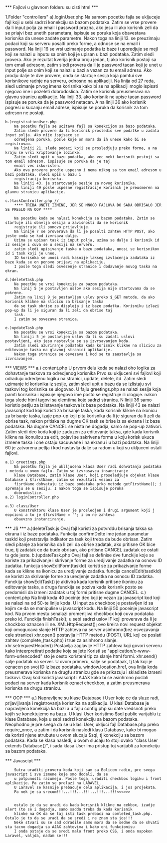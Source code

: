 *** Fajlovi u glavnom folderu su cisti html ***

1.Folder "controllers"
    a).loginUser.php
        Na samom pocetku fajla se ukljuceje fajl koji u sebi sadrzi konekciju sa bazom podataka.
        Zatim se vrse provere da li input polja za email i password prazna, ako jesu ili ako korisnik zeli da se priajvi
        bez unetih parametara, ispisuje se poruka koja obavestava korisnika da unese zadate parametre.
        Nakon toga na liniji 13. se preuzimaju podaci koji su serveru posalti preko forme, a odnose se na email i password.
        Na liniji 16 se vrsi uzimanje podatka iz baze i uporedjuje se mejl koji se nalazi u inputu sa onim koji je upisan
        u bazi podataka.
        Zatim sledi provera. Ako je rezultat kverija jedna broju jedan, tj ako korisnik postoji sa tom email adresom,
        zatim sledi provera
        da li je password tacan koji je unet u input polje sa onim koji se nalazi u bazi a vezan za tu email adresu.
        Ako prodju dalje te dve provere, onda se startuje sesija koja pamtui sve korisnikove radnje na serveru,
        odnosno na aplikaciji.
        Na linija od 27 reda, sledi uzimanje prvog imena korisnika kako bi se na aplikaciji moglo ispisati njegovo ime
        i pozeleti
        dobrodoslica.
        Zatim se korisnik preusmerava na glavnu stranicu aplikacije.
        Na liniji 33. ako korisnik ne upise tacan password ispisuje se poruka da je password netacan.
        A na liniji 36 ako korisnik pogresi u kucanju email adrese, ispisuje se poruka da korisnik za tom adreson
        ne postoji.

    b.)registrationUser.php
        Na pocetku fajla se ucitava fajl sa konekcijom sa bazo podataka.
        Zatim slede provere da li korisnik prosledio sve podatke u zadata input polja. Ako nije ispisace se
        odredjena poruka, posle koje on mora da ih unese kako bi se registrovao.
        Na liniji 21. slede podaci koji se prosledjuju preko forme, a na kraju se vrsi kriptovanje lozinke.
        Zatim sledi upit u bazu podatka, ako vec neki korisnik postoji sa tom email adresom, ispisuje se poruka da je taj
        email vec iskoristen.
        Ako ova provera prodje uspesno i nema nikog sa tom email adresom u bazi podataka, sledi upis u bazu i
        registracija korisnka.
        Na liniji 43. je startovanje sesije za novog korisnika.
        Na liniji 49 posle uspesne registracije korisnik je preusmeren na glavnu stranicu aplikacije.

    c.)taskController.php //
        **** TREBA UNETI IZMENE, JER SE MNOGO FAJLOVA DO SADA OBRISALO JER SE PRESLO NA OOP ****

        Na pocetku koda se nalazi konekcija sa bazom podataka. Zatim se startuje ili obnvlja sesija u zavisnosti da se korisnik
        registruje ili ponovo prijavljuje.
        Na linije 7 se proverava da li je posalti zahtev HTTP POST, ako jeste onda se kod izvrsava dalje.
        Uzima se upisan task iz input polja, uzima se dalje i korisnik id iz sesije i cuva se u sesiji na serveru.
        zatim sledi upisivanje taska u bazu podataka, unosi se korisnikov id i task koji je uneo.
        ID korisnka se unosi radi kasnije lakseg izvlacenja zadataka iz baze kada se on ponovo prijavi na aplikaciju.
        I posle toga sledi osvezenje stranice i dodavanje novog taska na ekran.

    d.)deleteTask.php
        Na poectku se vrsi konekcija za bazom podataka.
        Na linij 5 je postavljen uslov ako sesija nije startovana da se pokrene.
        Zatim na linij 9 je postavljen uslov preko $_GET metode, da ako korisnik klikne na slicicu za brisanje taska
        da se task obrise za displeja i iz baze podatka. Korisniku izlazi pop-up da li je siguran da li zeli da obrise taj
        task.
        I zatim se osvezava stranica.

    e.)updateTask.php
        Na pocetku se vrsi konekcija sa bazom podataka.
        Na liniji 5 je postavljen uslov da li su zadati uslovi postavljeni, ako jesu nastavlja se sa izvrsavanjem koda.
        Zatim sledi azuriranje podataka kada korisnik klikne na slicicu za editovanje taska na glavnoj stranici aplikacije.
        Nakon toga stranica se osvezava i kod se tu zaustavlja sa izvrsavanjem.


*** VIEWS ***
    a.) content.php
        U prvom delu koda se nalazi oho logika za dohavtanje taskova za odredjenog korisnika
        Prvo su ukljuceni svi fajlovi koji odraduju odredjenu logiku na stranici, update, delete, itd.
        Zatim sledi uzimanje id korisnika iz sesije, zatim sledi upit u bazu da se izlistaju svi taskovi tog korisnika
        se ulogovao.
        U fajlu greetings.php se nalazi sesija koja pamti korisnika i ispisuje njegovo ime posto se registruje ili uloguje.
        nakon toga slede html tagovi sa elemtima koje sadrzi stranica.
        N liniji 36 samo koristio petlju za izlistavanje taskova iz baze podataka.
        Na liniji 43 se nalazi javascript kod koji koristi za brisanje taska, kada korisnik klikne na ikonicu za brisanje taska,
        izaje pop-up koji pita korisnika da li je siguran da li zeli da obrise task, nakon pritiska na dugme OK task se brise
        iz sa ekrana i iz baze podataka. Na dugme CANCEL se nista ne dogadja, samo se pop-up zativori.
        Zatim sledi deo koda koji je zaduzen za editovanje taksa, gde kada korisnik klikne na ikonuiicu za edit, pojavi se
        sakrivena forma u koju korisk ukuca izmene taska i one ostaju sacuuvane i na ekranu i u bazi podataka.
        Na liniji 60 je zatvorena petlja i kod nastavlja dalje sa radom u koji su ukljuceni ostali fajlovi.

    a.1) greetings.php
        Na pocetku fajla je uklljucena klasa User radi dohvatanja podataka i metoda u ovom fajlu. Zatim se izvrasavca insanciranje
        klase Database, zatim klase User, koji proseledjuje objekat klase Database i $firstName, zatim se rezultati vezani za
        fisrtName dohvataju iz baze podataka prko metode getFirstName(); i spremaju se u sesiju. I nakon toga se ispisuje poruka
        dobrodoslice.
    a.2) loginController.php

    a.3) class/User
        U konstruktoru klase User je prosledjen i drugi argument koji j eopcioni a to je $firstName = ''; i on ne zahteva
        obaevzno instanciranje.


*** JS ***
    a.)deleteTask.js
        Ovaj fajl koristi za potvrddu brisanja taksa sa ekrana i iz baze podataka.
        Funkcija confirmDelte ime jedan parametar taskId koji pretstavlja indikator za task koji treba da bude obrisan.
        Zatim sledi pitanje za korisnika da li zeli da obrise zadatak, ako pritisne OK bice true, tj zadatak ce da bude
        obrisan, ako pritisne CANCEL zadatak ce ostati tu gde jeste.
    b.)updateTask.php
        Ovaj fajl se definise dve funckije koje se koriste za prikazivanje i skrivanje forme za uredjivanje zadatka na
        osnovu ID zadatka.
        funkcija showEditForm(taskId) koristi se za prikazivanje forme kada se klikne na ikonicu za uredjivanje zadatka.
        funcija cancelEdit(tasdkId) se koristi za skrivanje forme za uredjenje zadatka na osnocu ID zadatka.
        Funckija showEditTask() je aktivira kada korisnik pritisne ikonicu za editovanje taska, a druga funckija se poziva
        kada korisnik posto se predomisli da izmeni zadatak u toj formi pritisne dugme CANCEL.
    c.) content.php
        Na liniji koda 40 pocinje deo koji je vezan za javascript kod koji se nalazi na od 50-te linije koda.
        U input za checkbox je postavljen id sa kojim ce da se manipulise u javascript kodu.
        Na liniji 50 poceinje javascript kod.
        Na prvom mestu senalazi promenljiva checkbox koji cuva podataka preko id.
        Funckija finishTask(); u sebi sadrzi uslov IF koji proverava da li je chockbox oznacen ili ne.
        XMLHttpRequest(); ovo kreira novi request objekat koji omogucava slanje HTTP zahteva na server asinhrono(bez osvezavanja cele stranice)
        xhr.open() postavlja HTTP metodu (POST), URL koji ce poslati zahtev (complete_)task.php)  i true za asinhrono slanje.
        xhr.setrequestHeader() Postavlja zaglavlje HTTP zahteva koji govori serveru kako inteerpretirati podatke koje saljete
        Koristi se "application/x-www-form-urlencoded" sto je cesto koristeni tip za slanje html formi.
        xhr.send() salje podatak na server. U ovom primeru, salje se podataak, tj tak koji je oznacen po svoj ID iz baze podataka.
        window.location.href, ova linija koda preusmerava korisnka na drugfu stranicu gde se prikazuju i skladiste izrseni taskovi.
        Ovaj kod koristi javascript i AJAX kako bi se asinhrono poslali podaci na server kada korisnik oznaci checkbox,
        a zatim preusmerava korisnka na drugu stranicu.


*** OOP ***
        a.) Napravljene su klase Database i User koje ce da sluze radi, prijavljivanja i registrovanja korisnika na
        aplikaciju. U klasi Database je napravljena konekcija ka bazi a u fajlu config.php su date vredsnoti preko kojih
        se konektujemo na bazu. U klasi User koristimo $sql public varijablu iz klase Database, koja u sebi sadrzi konekciju
        sa bazom podataka. Neophodno je pre svega da se u klasi User, ukljuci fajl Database.php preko require_once, a zatim
        i da korisnik nasledi klasu Database, kako bi mogao da koristi njene atrubute u ovom slucaju $sql, tj konekciju
        sa bazom podataka.
        Kada se klasa nasledi, u ovom slucaju to stoji ovako "class User extends Database{}", i sada klasa User ima
        pristup toj varijabli za konekciju sa bazom podataka.


*** Javascipt ***

        Sutra uraditi proveru koda koji sam sa Bolicem radio, pre svega javascript i sve izmene koje smo dodali, da se 
        u potpunosti razumeju. Posle toga, uraditi checkbox logiku i front aplikacije. Pa zatim se prelazi na LARAVEL. 
        U Laravel se kasnije prebacuje cela aplikacija, i jos projekata. 
        Pa nek je sa srecom!!!...!!!...!!!...!!!...!!!<<<>>>


        ostalo je da se uradi da kada korisnik klikne na cekbox, izadje alert (to se i dogadja, samo sadda treba da kada korisnik
        klinke na OK da se taj isti task prebaci na comleted_task.php. Ostalo je to da se uradi da se sredi i ne znam sta jos!!!
        Neke stvari su se sad odradile samo mora da se sedne da se shvati sta tacno dogadja sa AJAX zahtevima i kako oni funkcionisu
        I onda ostaje da se sredi malo front preko CSS, i onda napokon Laravel, valjda, nadam se!!!

